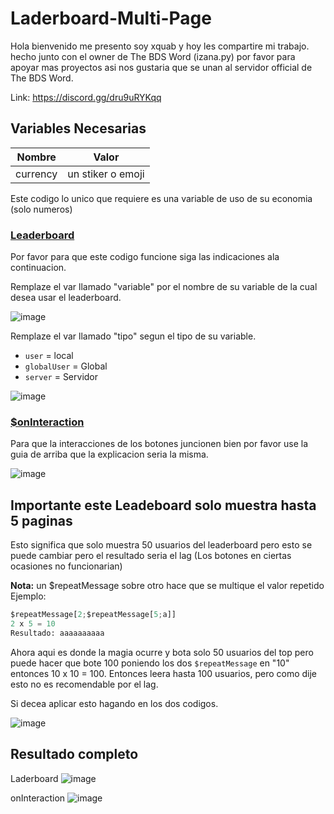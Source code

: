 # Laderboard-Multi-Page

Hola bienvenido me presento soy xquab y hoy les compartire mi trabajo. hecho junto con el owner de The BDS Word (izana.py)
por favor para apoyar mas proyectos asi nos gustaria que se unan al servidor official de The BDS Word.

Link: https://discord.gg/dru9uRYKqq

## Variables Necesarias

|    Nombre   |         Valor       |
|-------------|---------------------|
|   currency  |  un stiker o emoji  |

Este codigo lo unico que requiere es una variable de uso de su economia (solo numeros)

### [Leaderboard](https://github.com/quabwww/Laderboard-Multi-Page/blob/main/Laderboard) 
Por favor para que este codigo funcione siga las indicaciones ala continuacion.

Remplaze el var llamado "variable" por el nombre de su variable de la cual desea usar el leaderboard.

![image](https://github.com/quabwww/Laderboard-Multi-Page/assets/148601206/66b5de27-a5c1-4722-9fb7-458ba974ec22)

Remplaze el var llamado "tipo" segun el tipo de su variable.
- `user` = local
- `globalUser` = Global
- `server` = Servidor

![image](https://github.com/quabwww/Laderboard-Multi-Page/assets/148601206/4bf1f4ee-ea7f-415d-9e3a-06acdcfeecd7)

### [$onInteraction](https://github.com/quabwww/Laderboard-Multi-Page/blob/main/onInteraction)
Para que la interacciones de los botones juncionen bien por favor use la guia de arriba que la explicacion seria la misma.

![image](https://github.com/quabwww/Laderboard-Multi-Page/assets/148601206/f8a167fd-2022-43f1-80cd-aaeb39dab5e4)

## Importante este Leadeboard solo muestra hasta 5 paginas
Esto significa que solo muestra 50 usuarios del leaderboard pero esto se puede cambiar pero el resultado seria el lag (Los botones en ciertas ocasiones no funcionarian)

**Nota:** un $repeatMessage sobre otro hace que se multique el valor repetido
Ejemplo:

```python
$repeatMessage[2;$repeatMessage[5;a]]
2 x 5 = 10
Resultado: aaaaaaaaaa
```

Ahora aqui es donde la magia ocurre y bota solo 50 usuarios del top pero puede hacer que bote 100 poniendo los dos `$repeatMessage` en "10" entonces 10 x 10 = 100. Entonces leera hasta 100 usuarios, pero como dije esto no es recomendable por el lag.

Si decea aplicar esto hagando en los dos codigos.

![image](https://github.com/quabwww/Laderboard-Multi-Page/assets/148601206/9c0f9548-7fb2-447c-993b-2696855cb8d9)

## Resultado completo
Laderboard
![image](https://github.com/quabwww/Laderboard-Multi-Page/assets/148601206/72efeae2-31cd-44b9-8e0e-8e4443ba742e)


onInteraction
![image](https://github.com/quabwww/Laderboard-Multi-Page/assets/148601206/a2b7bc79-7e91-43f5-b245-3bcb815608d9)

